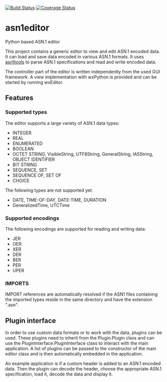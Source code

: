 [![Build Status](https://travis-ci.org/Futsch1/asn1editor.svg?branch=master)](https://travis-ci.org/Futsch1/asn1editor)
[![Coverage Status](https://coveralls.io/repos/github/Futsch1/asn1editor/badge.svg?branch=master)](https://coveralls.io/github/Futsch1/asn1editor?branch=master)
# asn1editor
Python based ASN.1 editor

This project contains a generic editor to view and edit ASN.1 encoded data. 
It can load and save data encoded in various ASN.1 formats. It uses
[asn1tools](https://github.com/eerimoq/asn1tools) to parse
ASN.1 specifications and read and write encoded data.

The controller part of the editor is written independently from the 
used GUI framework. A view implementation with wxPython is provided and
can be started by running wxEditor.

## Features

### Supported types
The editor supports a large variety of ASN.1 data types:
- INTEGER
- REAL
- ENUMERATED
- BOOLEAN
- OCTET STRING, VisibleString, UTF8String, GeneralString, IA5String, OBJECT IDENTIFIER
- BIT STRING
- SEQUENCE, SET
- SEQUENCE OF, SET OF
- CHOICE

The following types are not supported yet:
- DATE, TIME-OF-DAY, DATE-TIME, DURATION
- GeneralizedTime, UTCTime

### Supported encodings
The following encodings are supported for reading and writing data:
- JER
- OER
- XER
- DER
- BER
- PER 
- UPER

### IMPORTS
IMPORT references are automatically resolved if the ASN1 files containing the imported types 
reside in the same directory and have the extension ".asn". 

## Plugin interface
In order to use custom data formats or to work with the data, plugins
can be used. These plugins need to inherit from the Plugin.Plugin class and
can use the PluginInterface.PluginInterface class to interact with the
main application. A list of plugins can be passed to the constructor of the main editor class
and is then automatically embedded in the application.

An example application is if a custom header is added to an ASN.1 encoded data. Then the plugin
can decode the header, choose the appropriate ASN.1 specification, load it, decode the data and display it.
